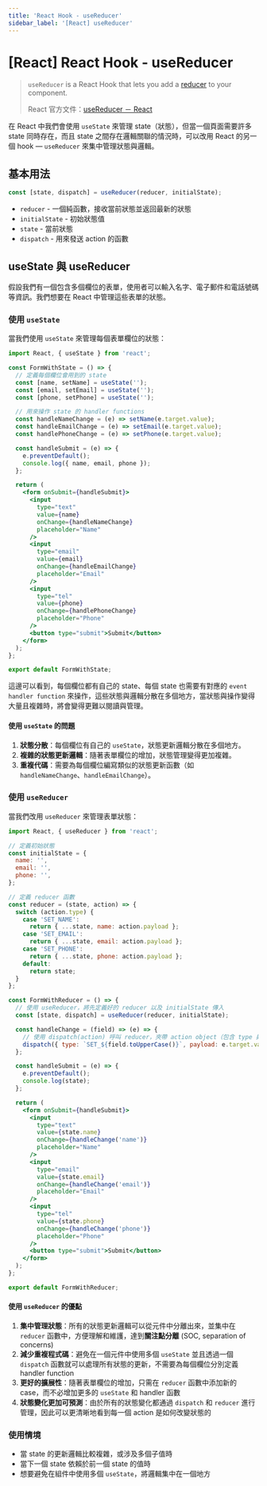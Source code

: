 ```yaml
---
title: 'React Hook - useReducer'
sidebar_label: '[React] useReducer'
---
```


# [React] React Hook - useReducer

> `useReducer` is a React Hook that lets you add a [reducer](https://react.dev/learn/extracting-state-logic-into-a-reducer) to your component.
>
> React 官方文件：[useReducer － React](https://react.dev/reference/react/useReducer)

在 React 中我們會使用 `useState` 來管理 state（狀態），但當一個頁面需要許多 state 同時存在，而且 state 之間存在邏輯關聯的情況時，可以改用 React 的另一個 hook — `useReducer` 來集中管理狀態與邏輯。

## 基本用法

```jsx
const [state, dispatch] = useReducer(reducer, initialState);
```

- `reducer` - 一個純函數，接收當前狀態並返回最新的狀態
- `initialState` - 初始狀態值
- `state` - 當前狀態
- `dispatch` - 用來發送 action 的函數

## useState 與 useReducer

假設我們有一個包含多個欄位的表單，使用者可以輸入名字、電子郵件和電話號碼等資訊。我們想要在 React 中管理這些表單的狀態。

### 使用 `useState`

當我們使用 `useState` 來管理每個表單欄位的狀態：

```jsx
import React, { useState } from 'react';

const FormWithState = () => {
  // 定義每個欄位會用到的 state
  const [name, setName] = useState('');
  const [email, setEmail] = useState('');
  const [phone, setPhone] = useState('');

  // 用來操作 state 的 handler functions
  const handleNameChange = (e) => setName(e.target.value);
  const handleEmailChange = (e) => setEmail(e.target.value);
  const handlePhoneChange = (e) => setPhone(e.target.value);

  const handleSubmit = (e) => {
    e.preventDefault();
    console.log({ name, email, phone });
  };

  return (
    <form onSubmit={handleSubmit}>
      <input
        type="text"
        value={name}
        onChange={handleNameChange}
        placeholder="Name"
      />
      <input
        type="email"
        value={email}
        onChange={handleEmailChange}
        placeholder="Email"
      />
      <input
        type="tel"
        value={phone}
        onChange={handlePhoneChange}
        placeholder="Phone"
      />
      <button type="submit">Submit</button>
    </form>
  );
};

export default FormWithState;
```

這邊可以看到，每個欄位都有自己的 state、每個 state 也需要有對應的 `event handler function` 來操作，這些狀態與邏輯分散在多個地方，當狀態與操作變得大量且複雜時，將會變得更難以閱讀與管理。

#### 使用 `useState` 的問題

1. **狀態分散**：每個欄位有自己的 `useState`，狀態更新邏輯分散在多個地方。
2. **複雜的狀態更新邏輯**：隨著表單欄位的增加，狀態管理變得更加複雜。
3. **重複代碼**：需要為每個欄位編寫類似的狀態更新函數（如 `handleNameChange`、`handleEmailChange`）。

### 使用 `useReducer`

當我們改用 `useReducer` 來管理表單狀態：

```jsx
import React, { useReducer } from 'react';

// 定義初始狀態
const initialState = {
  name: '',
  email: '',
  phone: '',
};

// 定義 reducer 函數
const reducer = (state, action) => {
  switch (action.type) {
    case 'SET_NAME':
      return { ...state, name: action.payload };
    case 'SET_EMAIL':
      return { ...state, email: action.payload };
    case 'SET_PHONE':
      return { ...state, phone: action.payload };
    default:
      return state;
  }
};

const FormWithReducer = () => {
  // 使用 useReducer，將先定義好的 reducer 以及 initialState 傳入
  const [state, dispatch] = useReducer(reducer, initialState);

  const handleChange = (field) => (e) => {
    // 使用 dispatch(action) 呼叫 reducer，夾帶 action object（包含 type 與 payload）
    dispatch({ type: `SET_${field.toUpperCase()}`, payload: e.target.value });
  };

  const handleSubmit = (e) => {
    e.preventDefault();
    console.log(state);
  };

  return (
    <form onSubmit={handleSubmit}>
      <input
        type="text"
        value={state.name}
        onChange={handleChange('name')}
        placeholder="Name"
      />
      <input
        type="email"
        value={state.email}
        onChange={handleChange('email')}
        placeholder="Email"
      />
      <input
        type="tel"
        value={state.phone}
        onChange={handleChange('phone')}
        placeholder="Phone"
      />
      <button type="submit">Submit</button>
    </form>
  );
};

export default FormWithReducer;
```

#### 使用 `useReducer` 的優點

1. **集中管理狀態**：所有的狀態更新邏輯可以從元件中分離出來，並集中在 `reducer` 函數中，方便理解和維護，達到**關注點分離** (SOC, separation of concerns)
2. **減少重複程式碼**：避免在一個元件中使用多個 `useState` 並且透過一個 `dispatch` 函數就可以處理所有狀態的更新，不需要為每個欄位分別定義 handler function
3. **更好的擴展性**：隨著表單欄位的增加，只需在 `reducer` 函數中添加新的 case，而不必增加更多的 `useState` 和 handler 函數
4. **狀態變化更加可預測**：由於所有的狀態變化都通過 `dispatch` 和 `reducer` 進行管理，因此可以更清晰地看到每一個 action 是如何改變狀態的

### 使用情境

- 當 state 的更新邏輯比較複雜，或涉及多個子值時
- 當下一個 state 依賴於前一個 state 的值時
- 想要避免在組件中使用多個 `useState`，將邏輯集中在一個地方
